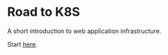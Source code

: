 # Road to K8S

A short introduction to web application infrastructure.

Start [here](01-create-instance.md).

